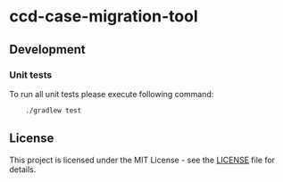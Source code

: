 # ccd-case-migration-tool

## Development

### Unit tests

To run all unit tests please execute following command:

```bash
    ./gradlew test
```

## License

This project is licensed under the MIT License - see the [LICENSE](LICENSE) file for details.


